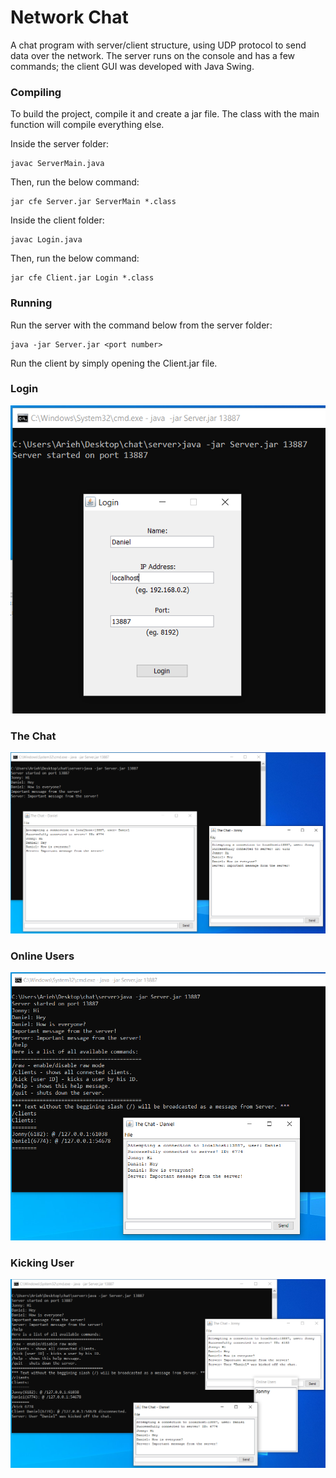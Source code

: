 # Network Chat

A chat program with server/client structure, using UDP protocol to send data over the network. 
The server runs on the console and has a few commands; the client GUI was developed with Java Swing.

### Compiling
To build the project, compile it and create a jar file.
The class with the main function will compile everything else.

Inside the server folder:

```
javac ServerMain.java
```

Then, run the below command:
```
jar cfe Server.jar ServerMain *.class
```

Inside the client folder:

```
javac Login.java
```

Then, run the below command:
```
jar cfe Client.jar Login *.class
```

### Running
Run the server with the command below from the server folder:
``` 
java -jar Server.jar <port number> 
```

Run the client by simply opening the Client.jar file.

### Login
![Login](/resources/login.PNG "Login")

### The Chat
![Chat](/resources/running.PNG "Chat")

### Online Users
![Online Users](/resources/onlineusers.PNG "Online Users")

### Kicking User
![Kicking User](/resources/kickuser.PNG "Kicking User")
